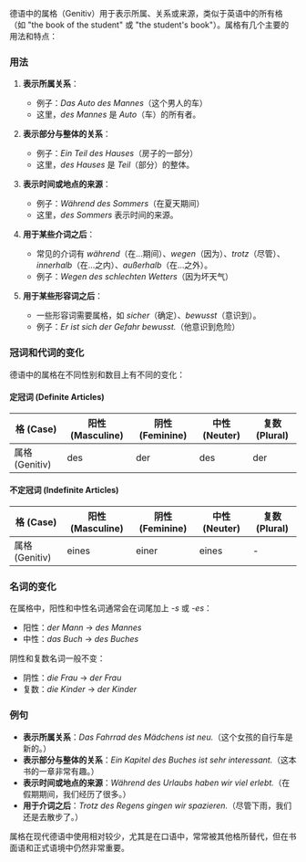德语中的属格（Genitiv）用于表示所属、关系或来源，类似于英语中的所有格（如 "the book of the student" 或 "the student's book"）。属格有几个主要的用法和特点：

### 用法

1. **表示所属关系**：
   - 例子：*Das Auto des Mannes*（这个男人的车）
   - 这里，*des Mannes* 是 *Auto*（车）的所有者。

2. **表示部分与整体的关系**：
   - 例子：*Ein Teil des Hauses*（房子的一部分）
   - 这里，*des Hauses* 是 *Teil*（部分）的整体。

3. **表示时间或地点的来源**：
   - 例子：*Während des Sommers*（在夏天期间）
   - 这里，*des Sommers* 表示时间的来源。

4. **用于某些介词之后**：
   - 常见的介词有 *während*（在...期间）、*wegen*（因为）、*trotz*（尽管）、*innerhalb*（在...之内）、*außerhalb*（在...之外）。
   - 例子：*Wegen des schlechten Wetters*（因为坏天气）

5. **用于某些形容词之后**：
   - 一些形容词需要属格，如 *sicher*（确定）、*bewusst*（意识到）。
   - 例子：*Er ist sich der Gefahr bewusst.*（他意识到危险）

### 冠词和代词的变化

德语中的属格在不同性别和数目上有不同的变化：

#### 定冠词 (Definite Articles)

| 格 (Case)        | 阳性 (Masculine) | 阴性 (Feminine) | 中性 (Neuter) | 复数 (Plural) |
| ---------------- | ---------------- | ---------------- | ------------- | ------------- |
| 属格 (Genitiv)   | des              | der              | des           | der           |

#### 不定冠词 (Indefinite Articles)

| 格 (Case)        | 阳性 (Masculine) | 阴性 (Feminine) | 中性 (Neuter) | 复数 (Plural) |
| ---------------- | ---------------- | ---------------- | ------------- | ------------- |
| 属格 (Genitiv)   | eines            | einer            | eines         | -             |

### 名词的变化

在属格中，阳性和中性名词通常会在词尾加上 *-s* 或 *-es*：

- 阳性：*der Mann* → *des Mannes*
- 中性：*das Buch* → *des Buches*

阴性和复数名词一般不变：

- 阴性：*die Frau* → *der Frau*
- 复数：*die Kinder* → *der Kinder*

### 例句

- **表示所属关系**：*Das Fahrrad des Mädchens ist neu.*（这个女孩的自行车是新的。）
- **表示部分与整体的关系**：*Ein Kapitel des Buches ist sehr interessant.*（这本书的一章非常有趣。）
- **表示时间或地点的来源**：*Während des Urlaubs haben wir viel erlebt.*（在假期期间，我们经历了很多。）
- **用于介词之后**：*Trotz des Regens gingen wir spazieren.*（尽管下雨，我们还是去散步了。）

属格在现代德语中使用相对较少，尤其是在口语中，常常被其他格所替代，但在书面语和正式语境中仍然非常重要。